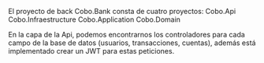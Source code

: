 El proyecto de back Cobo.Bank consta de cuatro proyectos:
	Cobo.Api
	Cobo.Infraestructure
	Cobo.Application
	 Cobo.Domain

En la capa de la Api, podemos encontrarnos los controladores para cada campo de la base de datos (usuarios, transacciones, cuentas), además está implementado crear un JWT para estas peticiones.